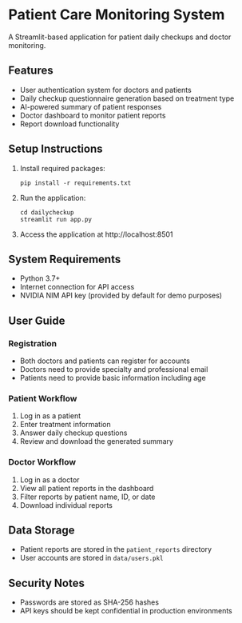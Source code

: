# Patient Care Monitoring System

A Streamlit-based application for patient daily checkups and doctor monitoring.

## Features

- User authentication system for doctors and patients
- Daily checkup questionnaire generation based on treatment type
- AI-powered summary of patient responses
- Doctor dashboard to monitor patient reports
- Report download functionality

## Setup Instructions

1. Install required packages:
   ```
   pip install -r requirements.txt
   ```

2. Run the application:
   ```
   cd dailycheckup
   streamlit run app.py
   ```

3. Access the application at http://localhost:8501

## System Requirements

- Python 3.7+
- Internet connection for API access
- NVIDIA NIM API key (provided by default for demo purposes)

## User Guide

### Registration
- Both doctors and patients can register for accounts
- Doctors need to provide specialty and professional email
- Patients need to provide basic information including age

### Patient Workflow
1. Log in as a patient
2. Enter treatment information
3. Answer daily checkup questions
4. Review and download the generated summary

### Doctor Workflow
1. Log in as a doctor
2. View all patient reports in the dashboard
3. Filter reports by patient name, ID, or date
4. Download individual reports

## Data Storage

- Patient reports are stored in the `patient_reports` directory
- User accounts are stored in `data/users.pkl`

## Security Notes

- Passwords are stored as SHA-256 hashes
- API keys should be kept confidential in production environments
